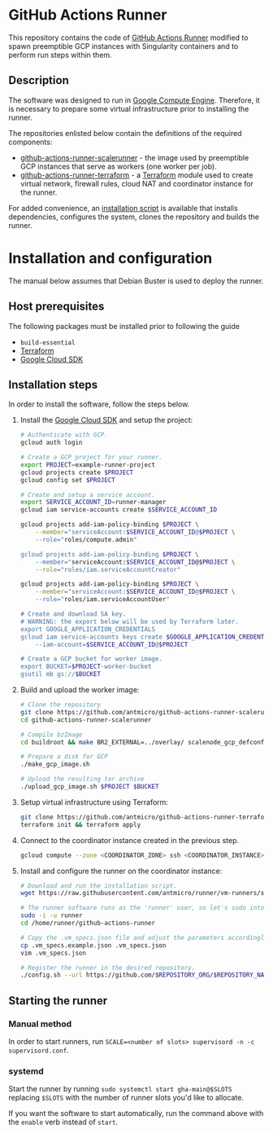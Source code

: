 # GitHub Actions Runner

This repository contains the code of [GitHub Actions Runner](https://github.com/actions/runner.git) modified to spawn preemptible GCP instances with Singularity containers and to perform run steps within them.

## Description

The software was designed to run in [Google Compute Engine](https://cloud.google.com/compute).
Therefore, it is necessary to prepare some virtual infrastructure prior to installing the runner.

The repositories enlisted below contain the definitions of the required components:

* [github-actions-runner-scalerunner](https://github.com/antmicro/github-actions-runner-scalerunner) - the image used by preemptible GCP instances that serve as workers (one worker per job).
* [github-actions-runner-terraform](https://github.com/antmicro/github-actions-runner-terraform) - a [Terraform](https://www.terraform.io/) module used to create virtual network, firewall rules, cloud NAT and coordinator instance for the runner.

For added convenience, an [installation script](https://raw.githubusercontent.com/antmicro/runner/vm-runners/scripts/install.sh) is available that installs dependencies, configures the system, clones the repository and builds the runner.

# Installation and configuration

The manual below assumes that Debian Buster is used to deploy the runner.

## Host prerequisites

The following packages must be installed prior to following the guide
* `build-essential`
* [Terraform](https://www.terraform.io/docs/cli/install/apt.html)
* [Google Cloud SDK](https://cloud.google.com/sdk/docs/install#deb)

## Installation steps

In order to install the software, follow the steps below.

1. Install the [Google Cloud SDK](https://cloud.google.com/sdk/docs/install#deb) and setup the project:
    ```bash
    # Authenticate with GCP.
    gcloud auth login
    
    # Create a GCP project for your runner.
    export PROJECT=example-runner-project
    gcloud projects create $PROJECT
    gcloud config set $PROJECT
    
    # Create and setup a service account.
    export SERVICE_ACCOUNT_ID=runner-manager
    gcloud iam service-accounts create $SERVICE_ACCOUNT_ID
    
    gcloud projects add-iam-policy-binding $PROJECT \
        --member="serviceAccount:$SERVICE_ACCOUNT_ID@$PROJECT \
        --role="roles/compute.admin"
    
    gcloud projects add-iam-policy-binding $PROJECT \
        --member="serviceAccount:$SERVICE_ACCOUNT_ID@$PROJECT \
        --role="roles/iam.serviceAccountCreator"
    
    gcloud projects add-iam-policy-binding $PROJECT \
        --member="serviceAccount:$SERVICE_ACCOUNT_ID@$PROJECT \
        --role="roles/iam.serviceAccountUser"

    # Create and download SA key.
    # WARNING: the export below will be used by Terraform later.
    export GOOGLE_APPLICATION_CREDENTIALS
    gcloud iam service-accounts keys create $GOOGLE_APPLICATION_CREDENTIALS \
        --iam-account=$SERVICE_ACCOUNT_ID@$PROJECT

    # Create a GCP bucket for worker image.
    export BUCKET=$PROJECT-worker-bucket
    gsutil mb gs://$BUCKET
    ```
1. Build and upload the worker image:
    ```bash
    # Clone the repository
    git clone https://github.com/antmicro/github-actions-runner-scalerunner.git
    cd github-actions-runner-scalerunner
    
    # Compile bzImage
    cd buildroot && make BR2_EXTERNAL=../overlay/ scalenode_gcp_defconfig && make
    
    # Prepare a disk for GCP
    ./make_gcp_image.sh
    
    # Upload the resulting tar archive
    ./upload_gcp_image.sh $PROJECT $BUCKET
    ```
1. Setup virtual infrastructure using Terraform:
    ```bash
    git clone https://github.com/antmicro/github-actions-runner-terraform.git
    terraform init && terraform apply
    ```
1. Connect to the coordinator instance created in the previous step.
    ```bash
    gcloud compute --zone <COORDINATOR_ZONE> ssh <COORDINATOR_INSTANCE>
    ```
1. Install and configure the runner on the coordinator instance:
    ```bash
    # Download and run the installation script.
    wget https://raw.githubusercontent.com/antmicro/runner/vm-runners/scripts/install.sh | bash
    
    # The runner software runs as the 'runner' user, so let's sudo into it.
    sudo -i -u runner
    cd /home/runner/github-actions-runner
    
    # Copy the .vm_specs.json file and adjust the parameters accordingly.
    cp .vm_specs.example.json .vm_specs.json
    vim .vm_specs.json
    
    # Register the runner in the desired repository.
    ./config.sh --url https://github.com/$REPOSITORY_ORG/$REPOSITORY_NAME --token $TOKEN --num $SLOTS
    ```

## Starting the runner

### Manual method

In order to start runners, run `SCALE=<number of slots> supervisord -n -c supervisord.conf`.

### systemd

Start the runner by running `sudo systemctl start gha-main@$SLOTS` replacing `$SLOTS` with the number of runner slots you'd like to allocate.

If you want the software to start automatically, run the command above with the `enable` verb instead of `start`.
